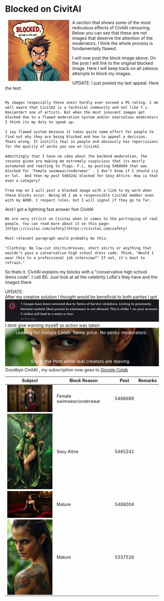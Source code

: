 # Blocked on CivitAI

<img align="left" width="200" src="ComfyUI_6.png" hspace="10">

 A section that shows some of the most rediculous effects of CivitAI censoring.
 Below you can see that these are not images that deserve the attention of the moderators.
 I think the whole process is fundamentally flawed.
 
 I will now post the block image above. On the post I will link to the original blocked image. Here I will keep track on all zaleous attempts to block my images.
 
 UPDATE: I just posted my last appeal. Here the text:
 

```

My images (especially these ones) hardly ever exceed a PG rating. I am well aware that CivitAI is a technical community and not like f.i. DeviantArt one of artists. But when the most innocent images get blocked due to a flawed moderation system and/or overzalous moderators I think its my duty to speak up. 

I say flawed system becouse it takes quite some effort for people to find out why they are being blocked and how to appeal a decision. Thats wrong. It instills fear in people and obviously has repercusions for the quality of works you see on CivitAI.

Admittingly that I have no idea about the backend moderation, the resonse given are making me extremely suspicious that its mostly automated and reacting to flags. F.i. my posting 5488689 that was blocked for 'Female swimwear/underwear' . I don't know if I should cry or lol.  And then my post 5465241 blocked for Sexy Attire. How is that even a category?

From now on I will post a blocked image with a link to my work when these blocks occur. Being 65 I am a responssible CivitAI member even with my ADHD. I respect rules, but I will signal if they go to far.
```

And I got a lightning fast answer fom CivitAI

```
We are very stricit on Civitai when it comes to the portraying of real people. You can read more about it on this page: [https://civitai.com/safety](https://civitai.com/safety)

Most relevant paragraph would probably be this:

"Clothing: No low-cut shirts/dresses, short skirts or anything that wouldn't pass a conservative high school dress code. Think, "Would I wear this to a professional job interview?" If not, it's best to refrain."

```

So thats it. CivitAI explains my blocks with a "conservative high school dress code". I call BS. Just look at all the celebrity LoRa's they have and the images there. 

UPDATE:  
After my creative solution I thought would be beneficial to both parties I got
![strike](strike.png)  
I dont give warning myself so action was taken
![leaving](banner2.jpeg)
Goodbye CivitAI , my subscription now goes to [Google Colab](https://colab.research.google.com/signup)

| Subject | Block Reason | Post | Remarks |
| ------- | ------------ | ---- | ------- |
|<img align="left" width="200" src="Chloe GraceMoretzFlux.jpeg">| Female swimwear/underwear |5488689||
|<img align="left" width="200" src="arianagrande.jpeg">| Sexy Attire |5465241||
|<img align="left" width="200" src="emmastone.png">| Mature |5488004||
|<img align="left" width="200" src="emma.png">| Mature | 5337526 | |

